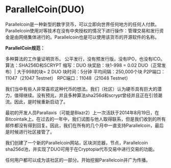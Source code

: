# ParallelCoin(DUO)

Parallelcoin是一种新型的数字货币，可以立即向世界任何地方的任何人付款。Parallelcoin使用对等技术在没有中央授权的情况下进行操作：管理交易和发行资金是由网络集体进行的。Parallelcoin也是可以使用该货币的开源软件的名称。

**ParallelCoin规范：**

多种算法的工作量证明货币。
公平发行，没有预发行版，没有IPO，也没有ICO。
算法：SHA256D和SCRYPT
缩写：DUO
块奖励：块1-998 = 0.02 DUO（正常发布）| 大于998的块= 2 DUO
块时间：5分钟
平均间隔：250,000个块
P2P端口：11047（21047 Testnet）
RPC端口：11048（21048 Testnet）

我们当中有些人非常喜欢这种代币的想法。我们（社区）认为硬币具有巨大的潜力，值得继续。没有预兆，并且多种算法sha256d和scrypt曾经并且正在引领潮流。因此，是时候重新启动了。

最初的开发人员Parallaxis（可能是Blazr2）上一次活跃于2014年8月19日，在Bitcointalk上。在过去的一年中，我们试图与他人取得联系，但是我们收到的所有邮件都没有得到回复。因此，我们在所有的几个月中一直支持Parallelcoin，最后是时候进行社区接管了。

我们创建了一个新的Parallelcoin网站，区块浏览器，节点，Parallelcoin sha256d池，并实现了DUO可用于在Cryptopia代币交易中进行交易的功能。

任何用户都可以成为该社区的一部分。开始挖掘Parallelcoin并广为传播。
